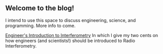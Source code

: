 ## Welcome to the blog!

I intend to use this space to discuss engineering, science, and programming.
More info to come.

[Engineer's Introduction to Interferometry](https://devincody.github.io/Blog/_posts/post1)
In which I give my two cents on how engineers (and scientists!) should be introduced to Radio Interferometry.
